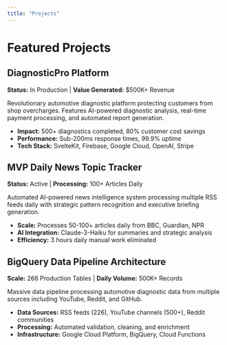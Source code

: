 ```yaml
---
title: "Projects"
---
```


# Featured Projects

## DiagnosticPro Platform
**Status:** In Production | **Value Generated:** $500K+ Revenue

Revolutionary automotive diagnostic platform protecting customers from shop overcharges. Features AI-powered diagnostic analysis, real-time payment processing, and automated report generation.

- **Impact:** 500+ diagnostics completed, 80% customer cost savings
- **Performance:** Sub-200ms response times, 99.9% uptime
- **Tech Stack:** SvelteKit, Firebase, Google Cloud, OpenAI, Stripe

## MVP Daily News Topic Tracker
**Status:** Active | **Processing:** 100+ Articles Daily

Automated AI-powered news intelligence system processing multiple RSS feeds daily with strategic pattern recognition and executive briefing generation.

- **Scale:** Processes 50-100+ articles daily from BBC, Guardian, NPR
- **AI Integration:** Claude-3-Haiku for summaries and strategic analysis
- **Efficiency:** 3 hours daily manual work eliminated

## BigQuery Data Pipeline Architecture
**Scale:** 266 Production Tables | **Daily Volume:** 500K+ Records

Massive data pipeline processing automotive diagnostic data from multiple sources including YouTube, Reddit, and GitHub.

- **Data Sources:** RSS feeds (226), YouTube channels (500+), Reddit communities
- **Processing:** Automated validation, cleaning, and enrichment
- **Infrastructure:** Google Cloud Platform, BigQuery, Cloud Functions